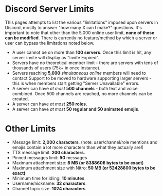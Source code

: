 <!-- TITLE: Server Limits -->
<!-- SUBTITLE: Various limitations of servers in Discord -->

# Discord Server Limits
This pages attempts to list the various "limitations" imposed upon servers in Discord, mostly to answer "how many X can I make?" questions. It's important to note that other than the 5,000 online user limit, **none of these can be modified**. There is currently no feature/method by which a server or user can bypass the limitations noted below.

- A user cannot be on more than **100 servers**. Once this limit is hit, any server invite will display as "Invite Expired".
- Servers have no theoretical member limit - there are servers with tens of thousands of users (75k+ in once instance). 
- Servers reaching **5,000** *simultaneous online* members will need to contact Support to be moved to hardware supporting larger servers - this is when members start getting "Server Unavailable" errors.
- A server can have *at most* **500 channels** - both text and voice combined. Once 500 channels are reached, no more channels can be created.
- A server can have *at most* **250 roles**. 
- A server can have *at most* **50 regular and 50 animated emojis**. 

# Other Limits
- Message limit: **2,000 characters**. (note: user/channel/role mentions and emojis contain a lot more characters than what they actually are!)
- TTS message limit: **200 characters**.
- Pinned messages limit: **50** messages
- Maximum attachment size: **8 MB (or 8388608 bytes to be exact)**
- Maximum attachment size with Nitro: **50 MB (or 52428800 bytes to be exact)**
- Minimum time for idling: **10 minutes**.
- Username/nickname: **32 characters**.
- Channel topic size: **1024 characters**.


